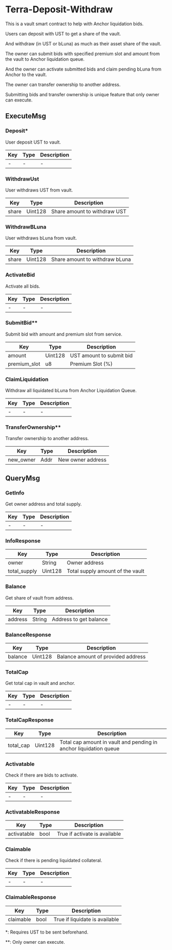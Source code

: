 # Terra-Deposit-Withdraw

This is a vault smart contract to help with Anchor liquidation bids.

Users can deposit with UST to get a share of the vault.

And withdraw (in UST or bLuna) as much as their asset share of the vault.

The owner can submit bids with specified premium slot and amount from the vault to Anchor liquidation queue.

And the owner can activate submitted bids and claim pending bLuna from Anchor to the vault.

The owner can transfer ownership to another address.

Submitting bids and transfer ownership is unique feature that only owner can execute.

## ExecuteMsg

### Deposit*

User deposit UST to vault.

| Key | Type | Description |
|-----|------|-------------|
| -   | -    | -           |

### WithdrawUst

User withdraws UST from vault.

| Key   | Type    | Description                  |
|-------|---------|------------------------------|
| share | Uint128 | Share amount to withdraw UST |


### WithdrawBLuna

User withdraws bLuna from vault.

| Key   | Type    | Description                    |
|-------|---------|--------------------------------|
| share | Uint128 | Share amount to withdraw bLuna |

### ActivateBid

Activate all bids.

| Key | Type | Description |
|-----|------|-------------|
| -   | -    | -           |

### SubmitBid**

Submit bid with amount and premium slot from service.

| Key          | Type    | Description              |
|--------------|---------|--------------------------|
| amount       | Uint128 | UST amount to submit bid |
| premium_slot | u8      | Premium Slot (%)         |

### ClaimLiquidation

Withdraw all liquidated bLuna from Anchor Liquidation Queue.

| Key | Type | Description |
|-----|------|-------------|
| -   | -    | -           |

### TransferOwnership**

Transfer ownership to another address.

| Key          | Type | Description       |
|--------------|------|-------------------|
| new_owner    | Addr | New owner address |

## QueryMsg

### GetInfo

Get owner address and total supply.

| Key | Type | Description |
|-----|------|-------------|
| -   | -    | -           |

### InfoResponse

| Key          | Type    | Description                      |
|--------------|---------|----------------------------------|
| owner        | String  | Owner address                    |
| total_supply | Uint128 | Total supply amount of the vault |

### Balance

Get share of vault from address.

| Key     | Type   | Description            |
|---------|--------|------------------------|
| address | String | Address to get balance |

### BalanceResponse

| Key          | Type    | Description                        |
|--------------|---------|------------------------------------|
| balance      | Uint128 | Balance amount of provided address |

### TotalCap

Get total cap in vault and anchor.

| Key | Type | Description |
|-----|------|-------------|
| -   | -    | -           |

### TotalCapResponse

| Key       | Type    | Description                                                       |
|-----------|---------|-------------------------------------------------------------------|
| total_cap | Uint128 | Total cap amount in vault and pending in anchor liquidation queue |

### Activatable

Check if there are bids to activate.

| Key | Type | Description |
|-----|------|-------------|
| -   | -    | -           |

### ActivatableResponse

| Key         | Type | Description                   |
|-------------|------|-------------------------------|
| activatable | bool | True if activate is available |


### Claimable

Check if there is pending liquidated collateral.

| Key | Type | Description |
|-----|------|-------------|
| -   | -    | -           |

### ClaimableResponse

| Key       | Type | Description                    |
|-----------|------|--------------------------------|
| claimable | bool | True if liquidate is available |

*: Requires UST to be sent beforehand.

**: Only owner can execute.
